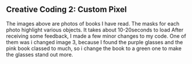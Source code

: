 ## Creative Coding 2: Custom Pixel

The images above are photos of books I have read. The masks for each photo highlight various objects.
It takes about 10-20seconds to load
After receiving some feedback, I made a few minor changes to my code. One of them was i changed image 3, because I found the purple glasses and the pink book classed to much, so i change the book to a green one to make the glasses stand out more.
